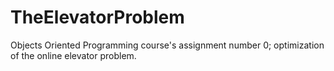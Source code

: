 # TheElevatorProblem
Objects Oriented Programming course's assignment number 0; optimization of the online elevator problem.
